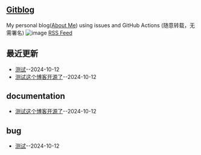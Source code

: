 ## [Gitblog](https://yihong0618.github.io/gitblog/)
My personal blog([About Me](https://github.com/yihong0618/gitblog/issues/282)) using issues and GitHub Actions (随意转载，无需署名)
![image](https://github.com/user-attachments/assets/a168bf11-661e-4566-b042-7fc9544de528)
[RSS Feed](https://raw.githubusercontent.com/692/692/master/feed.xml)

## 最近更新
- [测试](https://github.com/692/692/issues/2)--2024-10-12
- [测试这个博客开源了](https://github.com/692/692/issues/1)--2024-10-12
## documentation
- [测试这个博客开源了](https://github.com/692/692/issues/1)--2024-10-12
## bug
- [测试](https://github.com/692/692/issues/2)--2024-10-12

